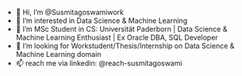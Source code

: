 - 👋 Hi, I’m @Susmitagoswamiwork
- 👀 I’m interested in Data Science & Machine Learning
- 🌱 I’m MSc Student in CS: Universität Paderborn | Data Science & Machine Learning Enthusiast | Ex Oracle DBA, SQL Developer
- 💞️ I’m looking for Workstudent/Thesis/Internship on Data Science & Machine Learning domain
- 📫 reach me via linkedin: @reach-susmitagoswami

<!---
Susmitagoswamiwork/Susmitagoswamiwork is a ✨ special ✨ repository because its `README.md` (this file) appears on your GitHub profile.
You can click the Preview link to take a look at your changes.
--->
